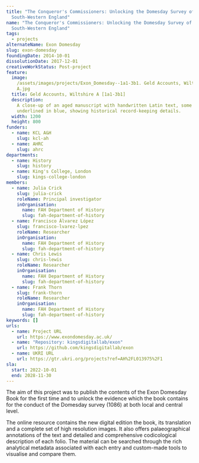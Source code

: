 ```yaml
---
title: "The Conqueror's Commissioners: Unlocking the Domesday Survey of
  South-Western England"
name: "The Conqueror's Commissioners: Unlocking the Domesday Survey of
  South-Western England"
tags:
  - projects
alternateName: Exon Domesday
slug: exon-domesday
foundingDate: 2014-10-01
dissolutionDate: 2017-12-01
creativeWorkStatus: Post-project
feature:
  image:
    /assets/images/projects/Exon_Domesday--1a1-3b1. Geld Accounts, Wiltshire
    A.jpg
  title: Geld Accounts, Wiltshire A [1a1-3b1]
  description:
    A close-up of an aged manuscript with handwritten Latin text, some
    underlined in blue, showing historical record-keeping details.
  width: 1200
  height: 800
funders:
  - name: KCL A&H
    slug: kcl-ah
  - name: AHRC
    slug: ahrc
departments:
  - name: History
    slug: history
  - name: King's College, London
    slug: kings-college-london
members:
  - name: Julia Crick
    slug: julia-crick
    roleName: Principal investigator
    inOrganisation:
      name: FAH Department of History
      slug: fah-department-of-history
  - name: Francisco Álvarez López
    slug: francisco-lvarez-lpez
    roleName: Researcher
    inOrganisation:
      name: FAH Department of History
      slug: fah-department-of-history
  - name: Chris Lewis
    slug: chris-lewis
    roleName: Researcher
    inOrganisation:
      name: FAH Department of History
      slug: fah-department-of-history
  - name: Frank Thorn
    slug: frank-thorn
    roleName: Researcher
    inOrganisation:
      name: FAH Department of History
      slug: fah-department-of-history
keywords: []
urls:
  - name: Project URL
    url: https://www.exondomesday.ac.uk/
  - name: "Repository: kingsdigitallab/exon"
    url: https://github.com/kingsdigitallab/exon
  - name: UKRI URL
    url: https://gtr.ukri.org/projects?ref=AH%2FL013975%2F1
sla:
  start: 2022-10-01
  end: 2028-11-30
---
```


The aim of this project was to publish the contents of the Exon Domesday Book for the first time and to unlock the evidence which the book contains for the conduct of the Domesday survey (1086) at both local and central level.

The online resource contains the new digital edition the book, its translation and a complete set of high resolution images. It also offers palaeographical annotations of the text and detailed and comprehensive codicological description of each folio. The material can be searched through the rich analytical metadata associated with each entry and custom-made tools to visualise and compare them.
